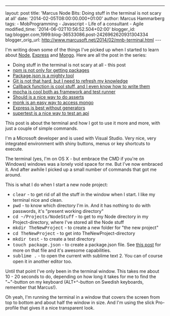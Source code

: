---
layout: post
title: 'Marcus Node Bits: Doing stuff in the terminal
is not scary at all'
date: '2014-02-05T08:00:00.000+01:00' author:
Marcus Hammarberg
tags: - MobProgramming - Javascript - Life of a
consultant - Agile
modified_time: '2014-06-02T10:56:52.504+02:00'
blogger_id: tag:blogger.com,1999:blog-36533086.post-2426962620931304334
blogger_orig_url: http://www.marcusoft.net/2014/02/mnb-terminal.html ---

<div dir="ltr" style="text-align: left;" trbidi="on">

I'm writing down some of the things I've picked up when I started to
learn
about <a href="http://nodejs.org/" target="_blank">Node</a>, <a href="http://expressjs.com/" target="_blank">Express</a> and <a href="http://www.mongodb.org/" target="_blank">Mongo</a>.
Here are all the post in the series:

-   Doing stuff in the terminal is not scary at all - this post
-   <a href="http://www.marcusoft.net/2014/02/mnb-npm.html"
    target="_blank">npm is not only for getting packages</a>
-   <a href="http://www.marcusoft.net/2014/02/mnb-packagejson.html"
    target="_blank">Package.json is a mighty tool</a>
-   <a href="http://www.marcusoft.net/2014/02/mnb-git.html"
    target="_blank">Git is not that hard, but I need to refresh my
    knowledge</a>
-   <a href="http://www.marcusoft.net/2014/02/mnb-callbacks.html"
    target="_blank">Callback function is cool stuff, and I even know how to
    write them</a>
-   <span
    style="color: #0000ee; text-decoration: underline;"><a href="http://www.marcusoft.net/2014/02/mnb-mocha.html"
    target="_blank">mocha is cool both as framework and test runner</a></span>
-   <a href="http://www.marcusoft.net/2014/02/mnb-should.html"
    target="_blank">Should is a nice way to do asserts</a> 
-   <a href="http://www.marcusoft.net/2014/02/mnb-monk.html"
    target="_blank">monk is an easy way to access mongo</a>
-   <a href="http://www.marcusoft.net/2014/02/mnb-express.html"
    target="_blank">Express is best without generators</a>
-   <a href="http://www.marcusoft.net/2014/02/mnb-supertest.html"
    target="_blank">supertest is a nice way to test an api</a>

This post is about the terminal and how I got to use it more and more,
with just a couple of simple commands.

I'm a Microsoft developer and is used with Visual
Studio. Very nice, very integrated environment with shiny buttons, menus
or key shortcuts to execute.

The terminal (yes, I'm on OS X - but embrace the CMD if you're on
Windows) windows was a lonely void space for me. But I've now embraced
it. And after awhile I picked up a small number of commands that got me
around.

This is what I do when I start a new node project:


-   <span
    style="font-family: Courier New, Courier, monospace;">clear</span> -
    to get rid of all the stuff in the window when I start. I like my
    terminal nice and clean. 
-   <span
    style="font-family: Courier New, Courier, monospace;">pwd</span> -
    to know which directory I'm in. And it has nothing to do with
    passwords, it's "present working directory"
-   <span style="font-family: Courier New, Courier, monospace;">cd
    \~/Projects/NodeStuff</span> - to get to my Node directory in my
    Project-directory, where I've stored all the Node stuff
-   <span style="font-family: Courier New, Courier, monospace;">mkdir
    TheNewProject</span> - to create a new folder for "the new project"
-   <span style="font-family: Courier New, Courier, monospace;">cd
    TheNewProject</span> - to get into TheNewProject-directory
-   <span style="font-family: Courier New, Courier, monospace;">mkdir
    test</span> - to create a test directory
-   <span style="font-family: Courier New, Courier, monospace;">touch
    package.json</span> - to create a package.json file. See
    <a href="http://www.marcusoft.net/2014/02/mnb-packagejson.html"
    target="_blank">this post</a> for more on that file and it's awesome
    capabilities. 
-   <span style="font-family: Courier New, Courier, monospace;">sublime
    .</span> - to open the current with sublime text 2. You can of
    course open it in another editor too.  


Until that point I've only been in the terminal window. This takes me
about 10 - 20 seconds to do, depending on how long it takes for me to
find the "\~"-button on my keyboard (ALT+^-button on Swedish keyboards,
remember that Marcus!).

Oh yeah, I'm running the terminal in a window that covers the screen
from top to bottom and about half the window in size. And I'm using the
slick Pro-profile that gives it a nice transparent look. 

</div>
